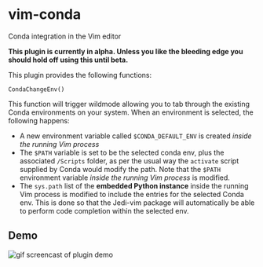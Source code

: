 # vim-conda
Conda integration in the Vim editor

**This plugin is currently in alpha. Unless you like the bleeding edge you should hold off using this until beta.**

This plugin provides the following functions:
```
CondaChangeEnv()
```
This function will trigger wildmode allowing you to tab through the existing Conda environments on your system. When an environment is selected, the following happens: 
- A new environment variable called `$CONDA_DEFAULT_ENV` is created *inside the running Vim process*
- The `$PATH` variable is set to be the selected conda env, plus the associated `/Scripts` folder, as per the usual way the `activate` script supplied by Conda would modify the path. Note that the `$PATH` environment variable *inside the running Vim process* is modified.
- The `sys.path` list of the **embedded Python instance** inside the running Vim process is modified to include the entries for the selected Conda env.  This is done so that the Jedi-vim package will automatically be able to perform code completion within the selected env.

Demo
----

![gif screencast of plugin demo](https://github.com/cjrh/vim-conda/blob/master/demo.gif)
